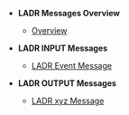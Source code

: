 - **LADR Messages Overview**
  - [Overview]()


- **LADR INPUT Messages**
  - [LADR Event Message](ladr/LADREventMessage.md)


- **LADR OUTPUT Messages**
  - [LADR xyz Message]()


